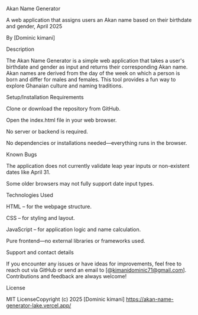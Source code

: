 Akan Name Generator

A web application that assigns users an Akan name based on their birthdate and gender, April 2025

By [Dominic kimani]

Description

The Akan Name Generator is a simple web application that takes a user's birthdate and gender as input and returns their corresponding Akan name. Akan names are derived from the day of the week on which a person is born and differ for males and females. This tool provides a fun way to explore Ghanaian culture and naming traditions.

Setup/Installation Requirements

Clone or download the repository from GitHub.

Open the index.html file in your web browser.

No server or backend is required.

No dependencies or installations needed—everything runs in the browser.

Known Bugs

The application does not currently validate leap year inputs or non-existent dates like April 31.

Some older browsers may not fully support date input types.

Technologies Used

HTML – for the webpage structure.

CSS – for styling and layout.

JavaScript – for application logic and name calculation.

Pure frontend—no external libraries or frameworks used.

Support and contact details

If you encounter any issues or have ideas for improvements, feel free to reach out via GitHub or send an email to [@kimanidominic71@gmail.com]. Contributions and feedback are always welcome!

License

MIT LicenseCopyright (c) 2025 [Dominic kimani]
https://akan-name-generator-lake.vercel.app/


